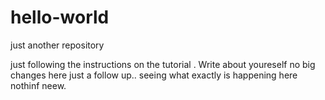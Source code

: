 # hello-world
just another repository

just following the instructions on the tutorial . Write about youreself
no big changes here just a follow up.. 
seeing what exactly is happening here nothinf neew. 
